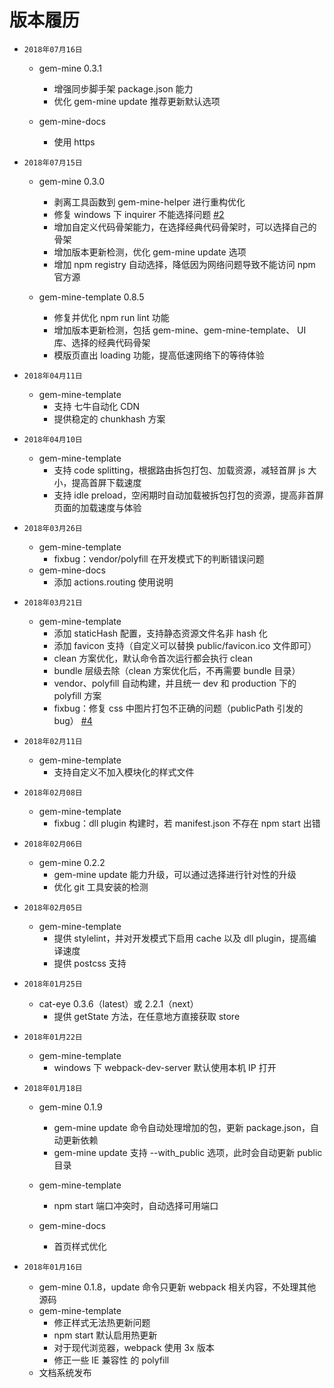 # 版本履历

- `2018年07月16日`

  - gem-mine 0.3.1
    - 增强同步脚手架 package.json 能力
    - 优化 gem-mine update 推荐更新默认选项
  
  - gem-mine-docs
    - 使用 https

- `2018年07月15日`

  - gem-mine 0.3.0

    - 剥离工具函数到 gem-mine-helper 进行重构优化
    - 修复 windows 下 inquirer 不能选择问题 [#2](https://github.com/gem-mine/gem-mine/issues/2)
    - 增加自定义代码骨架能力，在选择经典代码骨架时，可以选择自己的骨架
    - 增加版本更新检测，优化 gem-mine update 选项
    - 增加 npm registry 自动选择，降低因为网络问题导致不能访问 npm 官方源

  - gem-mine-template 0.8.5
    - 修复并优化 npm run lint 功能
    - 增加版本更新检测，包括 gem-mine、gem-mine-template、 UI 库、选择的经典代码骨架
    - 模版页直出 loading 功能，提高低速网络下的等待体验

- `2018年04月11日`

  - gem-mine-template
    - 支持 七牛自动化 CDN
    - 提供稳定的 chunkhash 方案

- `2018年04月10日`

  - gem-mine-template
    - 支持 code splitting，根据路由拆包打包、加载资源，减轻首屏 js 大小，提高首屏下载速度
    - 支持 idle preload，空闲期时自动加载被拆包打包的资源，提高非首屏页面的加载速度与体验

- `2018年03月26日`

  - gem-mine-template
    - fixbug：vendor/polyfill 在开发模式下的判断错误问题
  - gem-mine-docs
    - 添加 actions.routing 使用说明

- `2018年03月21日`

  - gem-mine-template
    - 添加 staticHash 配置，支持静态资源文件名非 hash 化
    - 添加 favicon 支持（自定义可以替换 public/favicon.ico 文件即可）
    - clean 方案优化，默认命令首次运行都会执行 clean
    - bundle 层级去除（clean 方案优化后，不再需要 bundle 目录）
    - vendor、polyfill 自动构建，并且统一 dev 和 production 下的 polyfill 方案
    - fixbug：修复 css 中图片打包不正确的问题（publicPath 引发的 bug） [#4](https://github.com/gem-mine/gem-mine/issues/3)

- `2018年02月11日`
  - gem-mine-template
    - 支持自定义不加入模块化的样式文件
- `2018年02月08日`

  - gem-mine-template
    - fixbug：dll plugin 构建时，若 manifest.json 不存在 npm start 出错

- `2018年02月06日`

  - gem-mine 0.2.2
    - gem-mine update 能力升级，可以通过选择进行针对性的升级
    - 优化 git 工具安装的检测

- `2018年02月05日`

  - gem-mine-template
    - 提供 stylelint，并对开发模式下启用 cache 以及 dll plugin，提高编译速度
    - 提供 postcss 支持

- `2018年01月25日`

  - cat-eye 0.3.6（latest）或 2.2.1（next）
    - 提供 getState 方法，在任意地方直接获取 store

- `2018年01月22日`

  - gem-mine-template
    - windows 下 webpack-dev-server 默认使用本机 IP 打开

- `2018年01月18日`

  - gem-mine 0.1.9

    - gem-mine update 命令自动处理增加的包，更新 package.json，自动更新依赖
    - gem-mine update 支持 --with_public 选项，此时会自动更新 public 目录

  - gem-mine-template
    - npm start 端口冲突时，自动选择可用端口
  - gem-mine-docs
    - 首页样式优化

- `2018年01月16日`

  - gem-mine 0.1.8，update 命令只更新 webpack 相关内容，不处理其他源码
  - gem-mine-template
    - 修正样式无法热更新问题
    - npm start 默认启用热更新
    - 对于现代浏览器，webpack 使用 3x 版本
    - 修正一些 IE 兼容性 的 polyfill
  - 文档系统发布
